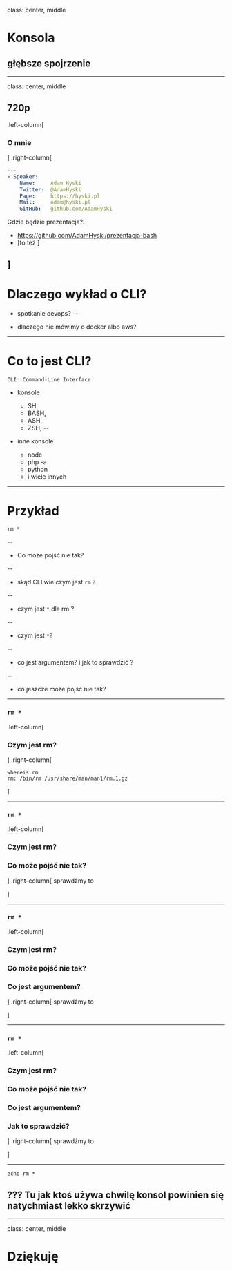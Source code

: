 
class: center, middle

# Konsola  
## głębsze spojrzenie
---
class: center, middle

720p
---
.left-column[

### O mnie
]
.right-column[

``` yaml
---
- Speaker:
    Name:     Adam Hyski
    Twitter:  @AdamHyski
    Page:     https://hyski.pl
    Mail:     adam@hyski.pl
    GitHub:   github.com/AdamHyski

```
Gdzie będzie prezentacja?:
- https://github.com/AdamHyski/prezentacja-bash
- [to też ]

]
---

# Dlaczego wykład o CLI?
- spotkanie devops?
--

- dlaczego nie mówimy o docker albo aws?

---
# Co to jest CLI?
```
CLI: Command-Line Interface
```

- konsole
  - SH,
  - BASH,
  - ASH,
  - ZSH,
--

- inne konsole
  - node
  - php -a
  - python
  - i wiele innych
---
# Przykład
``` shell
rm *
```
--

- Co może pójść nie tak?

--
- skąd CLI wie czym jest `rm` ?

--
- czym jest `*` dla rm ?

--
- czym jest `*`?

--
- co jest argumentem?  i jak to sprawdzić ?

--
- co jeszcze może pójść nie tak?

---
### `rm *`

.left-column[
### Czym jest rm?

]
.right-column[
``` shell
whereis rm
rm: /bin/rm /usr/share/man/man1/rm.1.gz
```

]

---
### `rm *`

.left-column[
### Czym jest rm?
### Co może pójść nie tak?

]
.right-column[
sprawdźmy to


]

---
### `rm *`

.left-column[
### Czym jest rm?
### Co może pójść nie tak?
### Co jest argumentem?

]
.right-column[
sprawdźmy to


]

---
### `rm *`

.left-column[
### Czym jest rm?
### Co może pójść nie tak?
### Co jest argumentem?
### Jak to sprawdzić?

]
.right-column[
sprawdźmy to


]

---
``` shell
echo rm *
```
???
Tu  jak ktoś używa chwilę konsol powinien się natychmiast lekko skrzywić
--
---

class: center, middle

# Dziękuję
